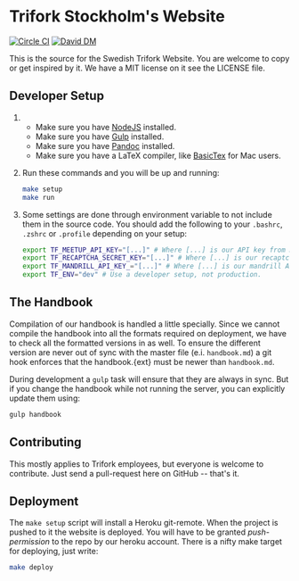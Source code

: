 # Trifork Stockholm's Website

[![Circle CI](https://circleci.com/gh/triforkse/trifork.se.svg?style=svg)](https://circleci.com/gh/triforkse/trifork.se)
[![David DM](https://img.shields.io/david/triforkse/trifork.se.svg)](https://david-dm.org/triforkse/trifork.se)

This is the source for the Swedish Trifork Website. You are welcome to copy or get inspired by it. We have a MIT license
on it see the LICENSE file.


## Developer Setup

1. - Make sure you have [NodeJS](http://nodejs.org/) installed.
   - Make sure you have [Gulp](http://gulpjs.com/) installed.
   - Make sure you have [Pandoc](http://johnmacfarlane.net/pandoc/) installed.
   - Make sure you have a LaTeX compiler, like [BasicTex](https://tug.org/mactex/morepackages.html) for Mac users.

2. Run these commands and you will be up and running:

   ```bash
   make setup
   make run
   ```

3. Some settings are done through environment variable to not include them in the source code.
   You should add the following to your `.bashrc`, `.zshrc` or `.profile` depending on your setup:

   ```bash
   export TF_MEETUP_API_KEY="[...]" # Where [...] is our API key from meetup.com
   export TF_RECAPTCHA_SECRET_KEY="[...]" # Where [...] is our recaptcha key from google.com
   export TF_MANDRILL_API_KEY_="[...]" # Where [...] is our mandrill API key.
   export TF_ENV="dev" # Use a developer setup, not production.
   ```

## The Handbook

Compilation of our handbook is handled a little specially. Since we cannot compile the handbook into
all the formats required on deployment, we have to check all the formatted versions in as well.
To ensure the different version are never out of sync with the master file (e.i. `handbook.md`) a git
hook enforces that the handbook.{ext} must be newer than `handbook.md`.

During development a `gulp` task will ensure that they are always in sync. But if you change the
handbook while not running the server, you can explicitly update them using:

```bash
gulp handbook
```

## Contributing

This mostly applies to Trifork employees, but everyone is welcome to contribute.
Just send a pull-request here on GitHub -- that's it.


## Deployment

The `make setup` script will install a Heroku git-remote. When the project is pushed to it
the website is deployed. You will have to be granted _push-permission_ to the repo by our
heroku account. There is a nifty make target for deploying, just write:

```bash
make deploy
```
